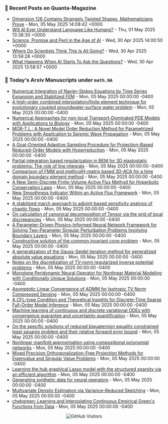 ### 📝 Recent Posts on Quanta-Magazine
<!-- quanta starts -->
* <a href="https://www.quantamagazine.org/dimension-126-contains-strangely-twisted-shapes-mathematicians-prove-20250505/">Dimension 126 Contains Strangely Twisted Shapes, Mathematicians Prove</a> - Mon, 05 May 2025 14:08:42 +0000
* <a href="https://www.quantamagazine.org/will-ai-ever-understand-language-like-humans-20250501/">Will AI Ever Understand Language Like Humans?</a> - Thu, 01 May 2025 13:38:30 +0000
* <a href="https://www.quantamagazine.org/ai-changes-science-and-math-forever-20250430/">Science, Promise and Peril in the Age of AI</a> - Wed, 30 Apr 2025 14:00:50 +0000
* <a href="https://www.quantamagazine.org/where-do-scientists-think-this-is-all-going-20250430/">Where Do Scientists Think This Is All Going?</a> - Wed, 30 Apr 2025 13:59:28 +0000
* <a href="https://www.quantamagazine.org/what-happens-when-ai-starts-to-ask-the-questions-20250430/">What Happens When AI Starts To Ask the Questions?</a> - Wed, 30 Apr 2025 13:58:57 +0000
<!-- quanta ends -->


### 📝 Today's Arxiv Manuscripts under ``math.NA``
<!-- arxiv-math-na starts -->
* <a href="https://arxiv.org/abs/2505.00705">Numerical Integration of Navier-Stokes Equations by Time Series Expansion and Stabilized FEM</a> - Mon, 05 May 2025 00:00:00 -0400
* <a href="https://arxiv.org/abs/2505.00707">A high-order combined interpolation/finite element technique for evolutionary coupled groundwater-surface water problem</a> - Mon, 05 May 2025 00:00:00 -0400
* <a href="https://arxiv.org/abs/2505.00708">Numerical Approaches for non-local Transport-Dominated PDE Models with Applications to Biology</a> - Mon, 05 May 2025 00:00:00 -0400
* <a href="https://arxiv.org/abs/2505.00709">MOR-T L : A Novel Model Order Reduction Method for Parametrized Problems with Application to Seismic Wave Propagation</a> - Mon, 05 May 2025 00:00:00 -0400
* <a href="https://arxiv.org/abs/2505.00712">A Goal-Oriented Adaptive Sampling Procedure for Projection-Based Reduced-Order Models with Hyperreduction</a> - Mon, 05 May 2025 00:00:00 -0400
* <a href="https://arxiv.org/abs/2505.00713">Partial integration based regularization in BEM for 3D elastostatic problems: The role of line integrals</a> - Mon, 05 May 2025 00:00:00 -0400
* <a href="https://arxiv.org/abs/2505.00715">Comparison of FMM and $mathcal{H}$-matrix based 3D-ACA for a time domain boundary element method</a> - Mon, 05 May 2025 00:00:00 -0400
* <a href="https://arxiv.org/abs/2505.00798">A New Semi-Discrete Finite-Volume Active Flux Method for Hyperbolic Conservation Laws</a> - Mon, 05 May 2025 00:00:00 -0400
* <a href="https://arxiv.org/abs/2505.00809">New Smoothness Indicator Within an Active Flux Framework</a> - Mon, 05 May 2025 00:00:00 -0400
* <a href="https://arxiv.org/abs/2505.00838">A stabilized march approach to adjoint-based sensitivity analysis of chaotic flows</a> - Mon, 05 May 2025 00:00:00 -0400
* <a href="https://arxiv.org/abs/2505.01011">On calculation of canonical decomposition of Tensor via the grid of local discrepancies</a> - Mon, 05 May 2025 00:00:00 -0400
* <a href="https://arxiv.org/abs/2505.01159">A Parameter-Driven Physics-Informed Neural Network Framework for Solving Two-Parameter Singular Perturbation Problems Involving Boundary Layers</a> - Mon, 05 May 2025 00:00:00 -0400
* <a href="https://arxiv.org/abs/2505.01229">Constructive solution of the common invariant cone problem</a> - Mon, 05 May 2025 00:00:00 -0400
* <a href="https://arxiv.org/abs/2505.01293">A generalization of the Gauss-Seidel iteration method for generalized absolute value equations</a> - Mon, 05 May 2025 00:00:00 -0400
* <a href="https://arxiv.org/abs/2505.00710">Notes on the discretization of TV-norm regularized inverse potential problems</a> - Mon, 05 May 2025 00:00:00 -0400
* <a href="https://arxiv.org/abs/2505.01060">Monotone Peridynamic Neural Operator for Nonlinear Material Modeling with Conditionally Unique Solutions</a> - Mon, 05 May 2025 00:00:00 -0400
* <a href="https://arxiv.org/abs/2505.01240">Asymptotic Linear Convergence of ADMM for Isotropic TV Norm Compressed Sensing</a> - Mon, 05 May 2025 00:00:00 -0400
* <a href="https://arxiv.org/abs/2505.01244">A CFL-type Condition and Theoretical Insights for Discrete-Time Sparse Full-Order Model Inference</a> - Mon, 05 May 2025 00:00:00 -0400
* <a href="https://arxiv.org/abs/2404.19626">Machine learning of continuous and discrete variational ODEs with convergence guarantee and uncertainty quantification</a> - Mon, 05 May 2025 00:00:00 -0400
* <a href="https://arxiv.org/abs/2412.11059">On the specific solutions of reduced biquaternion equality constrained least squares problem and their relative forward error bound</a> - Mon, 05 May 2025 00:00:00 -0400
* <a href="https://arxiv.org/abs/2502.05088">Nonlinear manifold approximation using compositional polynomial networks</a> - Mon, 05 May 2025 00:00:00 -0400
* <a href="https://arxiv.org/abs/2505.00281">Mixed Precision Orthogonalization-Free Projection Methods for Eigenvalue and Singular Value Problems</a> - Mon, 05 May 2025 00:00:00 -0400
* <a href="https://arxiv.org/abs/2308.08852">Learning the hub graphical Lasso model with the structured sparsity via an efficient algorithm</a> - Mon, 05 May 2025 00:00:00 -0400
* <a href="https://arxiv.org/abs/2401.02398">Generating synthetic data for neural operators</a> - Mon, 05 May 2025 00:00:00 -0400
* <a href="https://arxiv.org/abs/2401.11646">Multivariate Density Estimation via Variance-Reduced Sketching</a> - Mon, 05 May 2025 00:00:00 -0400
* <a href="https://arxiv.org/abs/2501.18715">chebgreen: Learning and Interpolating Continuous Empirical Green's Functions from Data</a> - Mon, 05 May 2025 00:00:00 -0400
<!-- arxiv-math-na ends -->

<div align="center">
  
![GitHub Visitors](https://api.visitorbadge.io/api/visitors?path=https%3A%2F%2Fgithub.com%2Flowrank&label=profile%20views&labelColor=%231e1e2e&countColor=%23cba6f7)



</div>
